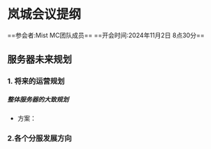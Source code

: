 # **岚城会议提纲**
 ==参会者:Mist MC团队成员==
 ==开会时间:2024年11月2日 8点30分==
 ##  服务器未来规划
### 1. 将来的运营规划
##### 整体服务器的大致规划
- 方案：
### 2.各个分服发展方向




<!--stackedit_data:
eyJoaXN0b3J5IjpbMTU3OTIxNDcwM119
-->